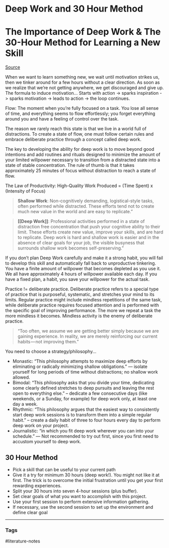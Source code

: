 # Deep Work and 30 Hour Method

# The Importance of Deep Work & The 30-Hour Method for Learning a New Skill

[Source](https://azeria-labs.com/the-importance-of-deep-work-the-30-hour-method-for-learning-a-new-skill/)

When we want to learn something new, we wait until motivation strikes us, then we tinker around for a few hours without a clear direction. As soon as we realize that we’re not getting anywhere, we get discouraged and give up. 
The formula to induce motivation...
Starts with action -> sparks inspiration -> sparks motivation -> leads to action -> the loop continues.

Flow: The moment when you’re fully focused on a task. You lose all sense of time, and everything seems to flow effortlessly; you forget everything around you and have a feeling of control over the task.

The reason we rarely reach this state is that we live in a world full of distractions. To create a state of flow, one must follow certain rules and embrace deliberate practice through a concept called deep work.

The key to developing the ability for deep work is to move beyond good intentions and add routines and rituals designed to minimize the amount of your limited willpower necessary to transition from a distracted state into a state of stable concentration. The rule of thumb is that it takes approximately 25 minutes of focus without distraction to reach a state of flow.

The Law of Productivity: High-Quality Work Produced = (Time Spent) x (Intensity of Focus)

> **Shallow Work**: Non-cognitively demanding, logistical-style tasks, often performed while distracted. These efforts tend not to create much new value in the world and are easy to replicate.”

> **[[Deep Work]]**: Professional activities performed in a state of distraction free concentration that push your cognitive ability to their limit. These efforts create new value, improve your skills, and are hard to replicate. Deep work is hard and shallow work is easier and in the absence of clear goals for your job, the visible busyness that surrounds shallow work becomes self-preserving.”

If you don’t plan Deep Work carefully and make it a strong habit, you will fail to develop this skill and automatically fall back to unproductive tinkering. You have a finite amount of willpower that becomes depleted as you use it. We all have approximately 4 hours of willpower available each day. If you have a fixed plan, a habit, you save your willpower for the actual task.

Practice != deliberate practice. Deliberate practice refers to a special type of practice that is purposeful, systematic, and stretches your mind to its limits. Regular practice might include mindless repetitions of the same task, while deliberate practice requires focused attention and is performed with the specific goal of improving performance. The more we repeat a task the more mindless it becomes. Mindless activity is the enemy of deliberate practice.

> “Too often, we assume we are getting better simply because we are gaining experience. In reality, we are merely reinforcing our current habits — not improving them.”

You need to choose a strategy/philosophy...

- Monastic: “This philosophy attempts to maximize deep efforts by eliminating or radically minimizing shallow obligations.” — isolate yourself for long periods of time without distractions; no shallow work allowed.
- Bimodal: “This philosophy asks that you divide your time, dedicating some clearly defined stretches to deep pursuits and leaving the rest open to everything else.” – dedicate a few consecutive days (like weekends, or a Sunday, for example) for deep work only, at least one day a week.
- Rhythmic: “This philosophy argues that the easiest way to consistently start deep work sessions is to transform them into a simple regular habit.” – create a daily habit of three to four hours every day to perform deep work on your project.
- Journalistic: “in which you fit deep work wherever you can into your schedule.” — Not recommended to try out first, since you first need to accustom yourself to deep work.

## 30 Hour Method

- Pick a skill that can be useful to your current path
- Give it a try for minimum 30 hours (deep work!). You might not like it at first. The trick is to overcome the initial frustration until you get your first rewarding experiences.
- Split your 30 hours into seven 4-hour sessions (plus buffer). 
- Set clear goals of what you want to accomplish with this project. 
- Use your first session to perform extensive information gathering.
- If necessary, use the second session to set up the environment and define clear goal

---
### Tags
#literature-notes
